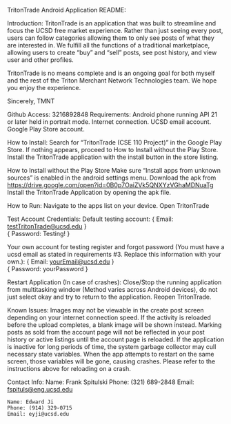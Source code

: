 TritonTrade Android Application 
README:

Introduction:
TritonTrade is an application that was built to streamline and focus the UCSD free market experience. Rather than just seeing every post, users can follow categories allowing them to only see posts of what they are interested in. We fulfill all the functions of a traditional marketplace, allowing users to create “buy” and “sell” posts, see post history, and view user and other profiles.

TritonTrade is no means complete and is an ongoing goal for both myself and the rest of the Triton Merchant Network Technologies team. We hope you enjoy the experience. 

Sincerely, TMNT 


Github Access: 3216892848
Requirements:
Android phone running API 21 or later held in portrait mode.
Internet connection.
UCSD email account.
Google Play Store account.

How to Install:
Search for “TritonTrade (CSE 110 Project)” in the Google Play Store.
If nothing appears, proceed to How to Install without the Play Store.
Install the TritonTrade application with the install button in the store listing.

How to Install without the Play Store
Make sure “Install apps from unknown sources” is enabled in the android settings menu.
Download the apk from https://drive.google.com/open?id=0B0p7OaiZVk5QNXYzVGhaMDNuaTg
Install the TritonTrade Application by opening the apk file.

How to Run:
Navigate to the apps list on your device.
Open TritonTrade

Test Account Credentials:
Default testing account:
{ Email: testTritonTrade@ucsd.edu }   
{ Password: Testing! }

Your own account for testing register and forgot password (You must have a ucsd email as stated in requirements #3. Replace this information with your own.):
{ Email: yourEmail@ucsd.edu }   
{ Password: yourPassword }




Restart Application (In case of crashes):
Close/Stop the running application from multitasking window (Method varies across Android devices), do not just select okay and try to return to the application.
Reopen TritonTrade.


Known Issues:
Images may not be viewable in the create post screen depending on your internet connection speed. If the activity is reloaded before the upload completes, a blank image will be shown instead.
Marking posts as sold from the account page will not be reflected in your post history or active listings until the account page is reloaded.
If the application is inactive for long periods of time, the system garbage collector may cull necessary state variables. When the app attempts to restart on the same screen, those variables will be gone, causing crashes. Please refer to the instructions above for reloading on a crash.


Contact Info:
	Name: Frank Spitulski
	Phone: (321) 689-2848
	Email: fspituls@eng.ucsd.edu

	Name: Edward Ji
	Phone: (914) 329-0715
	Email: eyji@ucsd.edu
